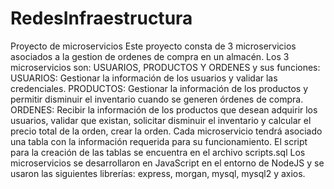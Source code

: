 # RedesInfraestructura
Proyecto de microservicios
Este proyecto consta de 3 microservicios asociados a la gestion de ordenes de compra en un almacén.
Los 3 microservicios son: USUARIOS, PRODUCTOS Y ORDENES y sus funciones:
USUARIOS: Gestionar la información de los usuarios y validar las credenciales.
PRODUCTOS: Gestionar la información de los productos y permitir disminuir el inventario cuando se generen órdenes de compra.
ORDENES: Recibir la información de los productos que desean adquirir los usuarios, validar que existan, solicitar disminuir el inventario y calcular el precio total de la orden, crear la orden. 
Cada microservicio tendrá asociado una tabla con la información requerida para su funcionamiento. 
El script para la creación de las tablas se encuentra en el archivo scripts.sql
Los microservicios se desarrollaron en JavaScript en el entorno de NodeJS y se usaron las siguientes librerías: express, morgan, mysql, mysql2 y axios.
